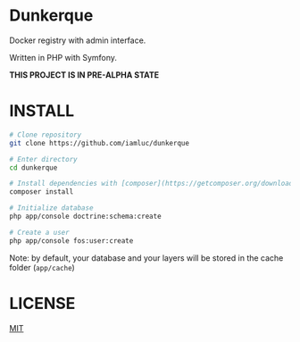 Dunkerque
=========

Docker registry with admin interface.

Written in PHP with Symfony.

**THIS PROJECT IS IN PRE-ALPHA STATE**

# INSTALL

```sh
# Clone repository
git clone https://github.com/iamluc/dunkerque

# Enter directory
cd dunkerque

# Install dependencies with [composer](https://getcomposer.org/download/)
composer install

# Initialize database
php app/console doctrine:schema:create

# Create a user
php app/console fos:user:create
```

Note: by default, your database and your layers will be stored in the cache folder (`app/cache`)

# LICENSE

[MIT](https://opensource.org/licenses/MIT)
